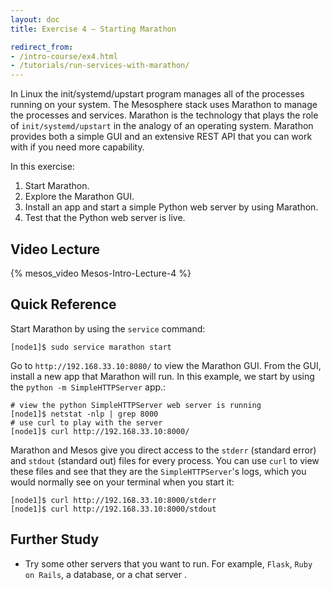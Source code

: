 ```yaml
---
layout: doc
title: Exercise 4 – Starting Marathon

redirect_from:
- /intro-course/ex4.html
- /tutorials/run-services-with-marathon/
---
```


In Linux the init/systemd/upstart program manages all of the
processes running on your system.  The Mesosphere stack uses Marathon to manage the processes and services.
Marathon is the technology that plays the role of ``init/systemd/upstart`` in the analogy of an operating system.
Marathon provides both a simple GUI and an extensive REST API that you can work with if you need
more capability.

In this exercise:

1. Start Marathon.
2. Explore the Marathon GUI.
3. Install an app and start a simple Python web server by using Marathon.
4. Test that the Python web server is live.

Video Lecture
-------------

{% mesos_video Mesos-Intro-Lecture-4 %}

Quick Reference
---------------

Start Marathon by using the ``service`` command:

```
[node1]$ sudo service marathon start
```

Go to ``http://192.168.33.10:8080/`` to view the Marathon GUI.
From the GUI, install a new app that Marathon will run.  In this example, we start by using the ``python -m SimpleHTTPServer`` app.:


```
# view the python SimpleHTTPServer web server is running
[node1]$ netstat -nlp | grep 8000
# use curl to play with the server
[node1]$ curl http://192.168.33.10:8000/
```

Marathon and Mesos give you direct access to the ``stderr`` (standard error) and ``stdout`` (standard out) files for every process.  You can     use ``curl`` to view these files and see that they are the ``SimpleHTTPServer``'s logs, which you would normally see on your terminal when you start it:

```
[node1]$ curl http://192.168.33.10:8000/stderr
[node1]$ curl http://192.168.33.10:8000/stdout
```

Further Study
-------------

* Try some other servers that you want to run.  For example, ``Flask``, ``Ruby on Rails``, a database, or a chat server .

